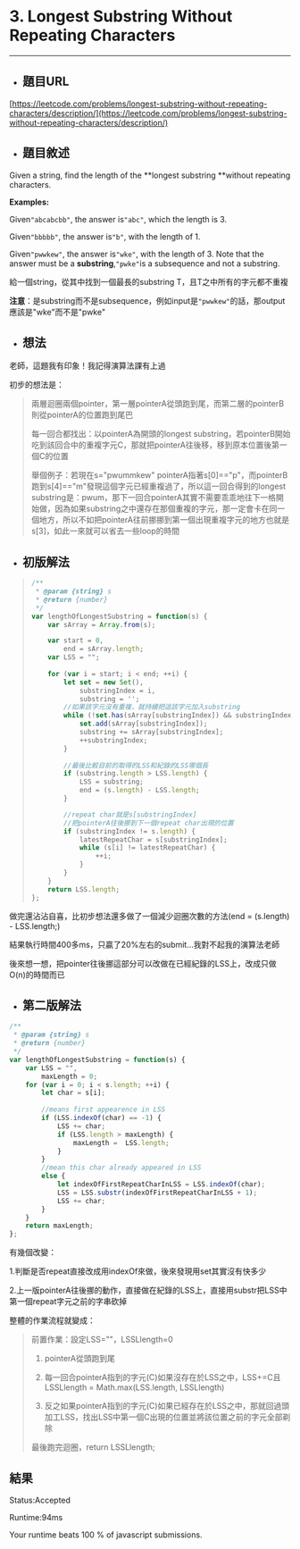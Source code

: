 # 3. Longest Substring Without Repeating Characters

---

* ## 題目URL

[https://leetcode.com/problems/longest-substring-without-repeating-characters/description/](https://leetcode.com/problems/longest-substring-without-repeating-characters/description/)



* ## 題目敘述

Given a string, find the length of the **longest substring **without repeating characters.

**Examples:**

Given`"abcabcbb"`, the answer is`"abc"`, which the length is 3.

Given`"bbbbb"`, the answer is`"b"`, with the length of 1.

Given`"pwwkew"`, the answer is`"wke"`, with the length of 3. Note that the answer must be a **substring**,`"pwke"`is a subsequence and not a substring.



給一個string，從其中找到一個最長的substring T，且T之中所有的字元都不重複

**注意**：是substring而不是subsequence，例如input是`"pwwkew"`的話，那output應該是"wke"而不是"pwke"

## 

* ## 想法

老師，這題我有印象！我記得演算法課有上過

初步的想法是：

> 兩層迴圈兩個pointer，第一層pointerA從頭跑到尾，而第二層的pointerB則從pointerA的位置跑到尾巴
>
> 每一回合都找出：以pointerA為開頭的longest substring，若pointerB開始吃到該回合中的重複字元C，那就把pointerA往後移，移到原本位置後第一個C的位置
>
> 舉個例子：若現在s="pwummkew" pointerA指著s\[0\]=="p"，而pointerB跑到s\[4\]=="m"發現這個字元已經重複過了，所以這一回合得到的longest substring是：pwum，那下一回合pointerA其實不需要乖乖地往下一格開始做，因為如果substring之中還存在那個重複的字元，那一定會卡在同一個地方，所以不如把pointerA往前挪挪到第一個出現重複字元的地方也就是s\[3\]，如此一來就可以省去一些loop的時間



* ## 初版解法

> ```js
> /**
>  * @param {string} s
>  * @return {number}
>  */
> var lengthOfLongestSubstring = function(s) {
>     var sArray = Array.from(s);
>
>     var start = 0,
>         end = sArray.length;
>     var LSS = "";
>     
>     for (var i = start; i < end; ++i) {
>         let set = new Set(),
>             substringIndex = i,
>             substring = '';
>         //如果該字元沒有重複，就持續把這該字元加入substring
>         while (!set.has(sArray[substringIndex]) && substringIndex < sArray.length) {
>             set.add(sArray[substringIndex]);
>             substring += sArray[substringIndex];
>             ++substringIndex;
>         }
>         
>         //最後比較目前的取得的LSS和紀錄的LSS哪個長
>         if (substring.length > LSS.length) {
>             LSS = substring;
>             end = (s.length) - LSS.length;
>         }
>
>         //repeat char就是s[substringIndex]
>         //把pointerA往後挪到下一個repeat char出現的位置
>         if (substringIndex != s.length) {
>             latestRepeatChar = s[substringIndex];
>             while (s[i] != latestRepeatChar) {
>                 ++i;
>             }
>         }
>     }
>     return LSS.length;
> };
> ```

做完還沾沾自喜，比初步想法還多做了一個減少迴圈次數的方法\(end = \(s.length\) - LSS.length;\)

結果執行時間400多ms，只贏了20%左右的submit...我對不起我的演算法老師



後來想一想，把pointer往後挪這部分可以改做在已經紀錄的LSS上，改成只做O\(n\)的時間而已



* ## 第二版解法

```js
/**
 * @param {string} s
 * @return {number}
 */
var lengthOfLongestSubstring = function(s) {
    var LSS = "",
        maxLength = 0;
    for (var i = 0; i < s.length; ++i) {
        let char = s[i];
        
        //means first appearence in LSS
        if (LSS.indexOf(char) == -1) {
            LSS += char;
            if (LSS.length > maxLength) {
                maxLength =  LSS.length;
            }
        } 
        //mean this char already appeared in LSS
        else {
            let indexOfFirstRepeatCharInLSS = LSS.indexOf(char);
            LSS = LSS.substr(indexOfFirstRepeatCharInLSS + 1);
            LSS += char;
        }
    }
    return maxLength;
};
```

有幾個改變：

1.判斷是否repeat直接改成用indexOf來做，後來發現用set其實沒有快多少

2.上一版pointerA往後挪的動作，直接做在紀錄的LSS上，直接用substr把LSS中第一個repeat字元之前的字串砍掉

整體的作業流程就變成：

> 前置作業：設定LSS=""，LSSLlength=0
>
> 1. pointerA從頭跑到尾
>
> 2. 每一回合pointerA指到的字元\(C\)如果沒存在於LSS之中，LSS+=C且LSSLlength = Math.max\(LSS.length, LSSLlength\)
>
> 3. 反之如果pointerA指到的字元\(C\)如果已經存在於LSS之中，那就回過頭加工LSS，找出LSS中第一個C出現的位置並將該位置之前的字元全部剃除
>
> 最後跑完迴圈，return LSSLlength;

## 結果

Status:Accepted

Runtime:94ms

Your runtime beats 100 % of javascript submissions.


